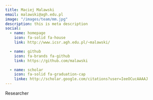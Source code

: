 ```yaml
---
title: Maciej Malawski
email: malawski@agh.edu.pl
image: "/images/team/mm.jpg"
description: this is meta description
social:
  - name: homepage
    icon: fa-solid fa-house
    link: http://www.icsr.agh.edu.pl/~malawski/

  - name: github
    icon: fa-brands fa-github
    link: https://github.com/malawski

  - name: scholar
    icon: fa-solid fa-graduation-cap
    linke: http://scholar.google.com/citations?user=IeeOCucAAAAJ
---
```


Researcher
